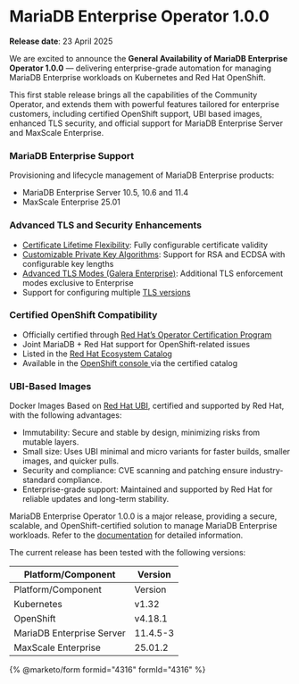 # MariaDB Enterprise Operator 1.0.0

**Release date**: 23 April 2025

We are excited to announce the **General Availability of MariaDB Enterprise Operator 1.0.0** — delivering enterprise-grade automation for managing MariaDB Enterprise workloads on Kubernetes and Red Hat OpenShift.

This first stable release brings all the capabilities of the Community Operator, and extends them with powerful features tailored for enterprise customers, including certified OpenShift support, UBI based images, enhanced TLS security, and official support for MariaDB Enterprise Server and MaxScale Enterprise.

### MariaDB Enterprise Support

Provisioning and lifecycle management of MariaDB Enterprise products:

* MariaDB Enterprise Server 10.5, 10.6 and 11.4
* MaxScale Enterprise 25.01

### Advanced TLS and Security Enhancements

* [Certificate Lifetime Flexibility](https://app.gitbook.com/s/kuTXWg0NDbRx6XUeYpGD/mariadb-enterprise-operator/tls#certificate-lifetime-configuration): Fully configurable certificate validity
* [Customizable Private Key Algorithms](https://app.gitbook.com/s/kuTXWg0NDbRx6XUeYpGD/mariadb-enterprise-operator/tls#private-key-configuration): Support for RSA and ECDSA with configurable key lengths
* [Advanced TLS Modes (Galera Enterprise)](https://app.gitbook.com/s/kuTXWg0NDbRx6XUeYpGD/mariadb-enterprise-operator/tls#galera-enterprise-ssl-modes): Additional TLS enforcement modes exclusive to Enterprise
* Support for configuring multiple [TLS versions](https://app.gitbook.com/s/kuTXWg0NDbRx6XUeYpGD/mariadb-enterprise-operator/tls#tls-version-configuration)

### Certified OpenShift Compatibility

* Officially certified through [Red Hat’s Operator Certification Program](https://connect.redhat.com/en/partner-with-us/red-hat-openshift-certification)
* Joint MariaDB + Red Hat support for OpenShift-related issues
* Listed in the [Red Hat Ecosystem Catalog](https://catalog.redhat.com/software/container-stacks/detail/65789bcbe17f1b31944acb1d)
* Available in the [OpenShift console ](https://app.gitbook.com/s/kuTXWg0NDbRx6XUeYpGD/mariadb-enterprise-operator/mariadb-enterprise-operator-installation/openshift#openshift-console)via the certified catalog

### UBI-Based Images

Docker Images Based on [Red Hat UBI](https://catalog.redhat.com/software/base-images), certified and supported by Red Hat, with the following advantages:

* Immutability: Secure and stable by design, minimizing risks from mutable layers.
* Small size: Uses UBI minimal and micro variants for faster builds, smaller images, and quicker pulls.
* Security and compliance: CVE scanning and patching ensure industry-standard compliance.
* Enterprise-grade support: Maintained and supported by Red Hat for reliable updates and long-term stability.

MariaDB Enterprise Operator 1.0.0 is a major release, providing a secure, scalable, and OpenShift-certified solution to manage MariaDB Enterprise workloads. Refer to the [documentation](https://app.gitbook.com/s/kuTXWg0NDbRx6XUeYpGD/mariadb-enterprise-operator) for detailed information.

The current release has been tested with the following versions:

| Platform/Component        | Version  |
| ------------------------- | -------- |
| Platform/Component        | Version  |
| Kubernetes                | v1.32    |
| OpenShift                 | v4.18.1  |
| MariaDB Enterprise Server | 11.4.5-3 |
| MaxScale Enterprise       | 25.01.2  |

{% @marketo/form formid="4316" formId="4316" %}
